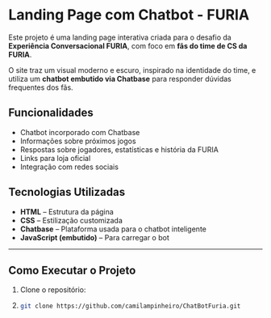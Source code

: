 # Landing Page com Chatbot - FURIA 

Este projeto é uma landing page interativa criada para o desafio da **Experiência Conversacional FURIA**, com foco em **fãs do time de CS da FURIA**.

O site traz um visual moderno e escuro, inspirado na identidade do time, e utiliza um **chatbot embutido via Chatbase** para responder dúvidas frequentes dos fãs.

## Funcionalidades

- Chatbot incorporado com Chatbase
- Informações sobre próximos jogos
- Respostas sobre jogadores, estatísticas e história da FURIA
- Links para loja oficial
- Integração com redes sociais

## Tecnologias Utilizadas

- **HTML** – Estrutura da página
- **CSS** – Estilização customizada
- **Chatbase** – Plataforma usada para o chatbot inteligente
- **JavaScript (embutido)** – Para carregar o bot

---

## Como Executar o Projeto

1. Clone o repositório:
2. 
   ```bash
   git clone https://github.com/camilampinheiro/ChatBotFuria.git
